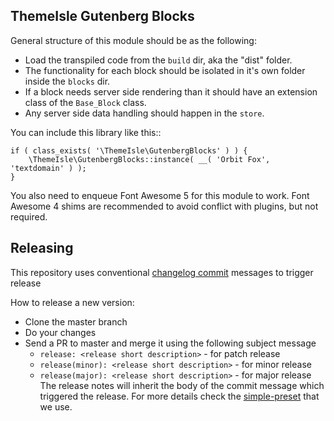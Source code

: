 ThemeIsle Gutenberg Blocks
--------------------------

General structure of this module should be as the following:

* Load the transpiled code from the `build` dir, aka the "dist" folder.
* The functionality for each block should be isolated in it's own folder inside the `blocks` dir.
* If a block needs server side rendering than it should have an extension class of the `Base_Block` class.
* Any server side data handling should happen in the `store`.

You can include this library like this::

```
if ( class_exists( '\ThemeIsle\GutenbergBlocks' ) ) {
	\ThemeIsle\GutenbergBlocks::instance( __( 'Orbit Fox', 'textdomain' ) );
}
```

You also need to enqueue Font Awesome 5 for this module to work. Font Awesome 4 shims are recommended to avoid conflict with plugins, but not required.

## Releasing

This repository uses conventional [changelog commit](https://github.com/Codeinwp/conventional-changelog-simple-preset) messages to trigger release 

How to release a new version:

- Clone the master branch
- Do your changes
- Send a PR to master and merge it using the following subject message
  - `release: <release short description>` - for patch release
  - `release(minor): <release short description>` - for minor release
  - `release(major): <release short description>` - for major release
The release notes will inherit the body of the commit message which triggered the release. For more details check the [simple-preset](https://github.com/Codeinwp/conventional-changelog-simple-preset) that we use.